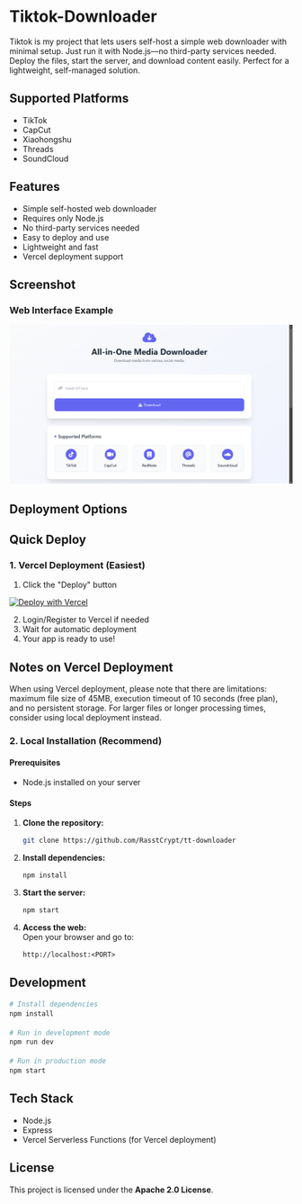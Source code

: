 # Tiktok-Downloader
Tiktok is my project that lets users self-host a simple web downloader with minimal setup. Just run it with Node.js—no third-party services needed. Deploy the files, start the server, and download content easily. Perfect for a lightweight, self-managed solution.


## Supported Platforms
- TikTok
- CapCut
- Xiaohongshu
- Threads
- SoundCloud
 
## Features
- Simple self-hosted web downloader
- Requires only Node.js
- No third-party services needed
- Easy to deploy and use
- Lightweight and fast
- Vercel deployment support

## Screenshot
### Web Interface Example
![Web Interface](https://github.com/RasstCrypt/tt-downloader/blob/main/img/image.png)

## Deployment Options

## Quick Deploy

### 1. Vercel Deployment (Easiest)
1. Click the "Deploy" button

[![Deploy with Vercel](https://vercel.com/button)](https://vercel.com/new/clone?repository-url=https%3A%2F%2Fgithub.com%2FRasstCrypt%2Ftt-downloader)

2. Login/Register to Vercel if needed
3. Wait for automatic deployment
4. Your app is ready to use!

## Notes on Vercel Deployment
When using Vercel deployment, please note that there are limitations: maximum file size of 45MB, execution timeout of 10 seconds (free plan), and no persistent storage. For larger files or longer processing times, consider using local deployment instead.

### 2. Local Installation (Recommend)

#### Prerequisites
- Node.js installed on your server

#### Steps
1. **Clone the repository:**  
   ```sh
   git clone https://github.com/RasstCrypt/tt-downloader
   
   ```
2. **Install dependencies:**  
   ```sh
   npm install
   ```
3. **Start the server:**  
   ```sh
   npm start
   ```
4. **Access the web:**  
   Open your browser and go to:  
   ```
   http://localhost:<PORT>
   ```

## Development
```sh
# Install dependencies
npm install

# Run in development mode
npm run dev

# Run in production mode
npm start
```


## Tech Stack
- Node.js
- Express
- Vercel Serverless Functions (for Vercel deployment)

## License
This project is licensed under the **Apache 2.0 License**.
